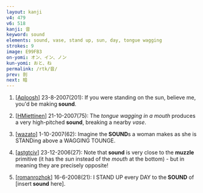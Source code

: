 ```yaml
---
layout: kanji
v4: 479
v6: 518
kanji: 音
keyword: sound
elements: sound, vase, stand up, sun, day, tongue wagging
strokes: 9
image: E99FB3
on-yomi: オン、イン、ノン
kun-yomi: おと、ね
permalink: /rtk/音/
prev: 剖
next: 暗
---
```


1) [<a href="http://kanji.koohii.com/profile/Aploosh">Aploosh</a>] 23-8-2007(201): If you were standing on the sun, believe me, you&#039;d be making<strong> sound</strong>.

2) [<a href="http://kanji.koohii.com/profile/HMiettinen">HMiettinen</a>] 21-10-2007(75): The <em>tongue wagging in a mouth</em> produces a very high-pitched <strong>sound</strong>, breaking a nearby <em>vase</em>.

3) [<a href="http://kanji.koohii.com/profile/wazato">wazato</a>] 1-10-2007(62): Imagine the<strong> SOUND</strong>s a woman makes as she is STANDing above a WAGGING TOUNGE.

4) [<a href="http://kanji.koohii.com/profile/astgtciv">astgtciv</a>] 23-12-2006(27): Note that<strong> sound</strong> is very close to the <strong>muzzle</strong> primitive (it has the <em>sun</em> instead of the <em>mouth</em> at the bottom) - but in meaning they are precisely opposite!

5) [<a href="http://kanji.koohii.com/profile/romanrozhok">romanrozhok</a>] 16-6-2008(21): I STAND UP every DAY to the<strong> SOUND</strong> of [insert<strong> sound</strong> here].

